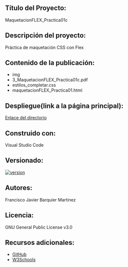## Título del Proyecto: 
  MaquetacionFLEX_Practica01c
  
## Descripción del proyecto: 
  Práctica de maquetación CSS con Flex
  
## Contenido de la publicación:
  * img
  * 3_MaquetacionFLEX_Practica01c.pdf
  * estilos_completar.css
  * maquetacionFLEX_Practica01.html
  
## Despliegue(link a la página principal):
  [Enlace del directorio](https://github.com/Francisco-Javier-Barquier-Martinez/MaquetacionFLEX_Practica01c)

## Construido con:
  Visual Studio Code

## Versionado:
  [![version](https://img.shields.io/badge/version-1.0.1-yellow.svg)](https://semver.org)

## Autores:
  Francisco Javier Barquier Martinez
  
## Licencia:
  GNU General Public License v3.0

## Recursos adicionales:
* [GitHub](https://github.com/)
* [W3Schools](https://www.w3schools.com/)

